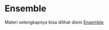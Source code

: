# Ensemble

Materi selengkapnya bisa dilihat disini [Ensemble](https://github.com/arofiqimaulana/Artificial-Intelligence/tree/master/Ensemble%20Learning)